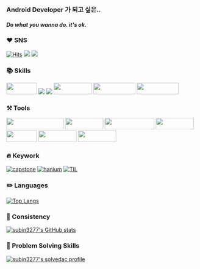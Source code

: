### Android Developer 가 되고 싶은..
#### *Do what you wanna do. it's ok.*

### :heart: SNS
[![Hits](https://hits.seeyoufarm.com/api/count/incr/badge.svg?url=https%3A%2F%2Fgithub.com%2Fsubin3277&count_bg=%2379C83D&title_bg=%23555555&icon=&icon_color=%23E7E7E7&title=hits&edge_flat=false)](https://hits.seeyoufarm.com)
<a href="https://languid-sail-fd5.notion.site/44b5ed2f5eb84daa909a6770bb817b52"><img src="https://img.shields.io/badge/Notion-%23000000.svg?style=for-the-badge&logo=notion&logoColor=white"/></a>
<a href="https://www.instagram.com/sub._.dnee"><img src="https://img.shields.io/badge/Instagram-%23E4405F.svg?style=for-the-badge&logo=Instagram&logoColor=white"/></a>

### :books: Skills
<p>
<img src= "https://img.shields.io/badge/java-%23ED8B00.svg?style=for-the-badge&logo=java&logoColor=white" width="80" height="30"/>
<img src="https://img.shields.io/badge/python-3670A0?style=for-the-badge&logo=python&logoColor=FF9E0F">
<img src="https://img.shields.io/badge/html5-E34F26?style=for-the-badge&logo=html5&logoColor=white">
<img src="https://img.shields.io/badge/CSS-0054FF?style=for-the-badge&logo=CSS3&logoColor=white" width="100" height="30"/>
<img src="https://img.shields.io/badge/django-083020?style=for-the-badge&logo=django&logoColor=white" width="110" height="30"/> 
<img src="https://img.shields.io/badge/kotlin-F7DF1E?style=for-the-badge&logo=kotlin&logoColor=white" width="110" height="30"/> 
</p>

### :hammer_and_pick: Tools
<p>
<img src="https://img.shields.io/badge/visual_studio_code-003399?style=for-the-badge&logo=visualstudio&logoColor=white" width="150" height="30"/>
<img src="https://img.shields.io/badge/Eclipse-2E2160?style=for-the-badge&logo=eclipse&logoColor=white" width="100" height="30"/>
<img src="https://img.shields.io/badge/Android_Studio-64E29C?style=for-the-badge&logo=androidstudio&logoColor=white" width="130" height="30"/>
<img src="https://img.shields.io/badge/Pycharm-FCF84A?style=for-the-badge&logo=pycharm&logoColor=white" width="100" height="30"/>
<img src="https://img.shields.io/badge/Git-F97E7E?style=for-the-badge&logo=git&logoColor=white" width="80" height="30"/>
<img src="https://img.shields.io/badge/Github-000000?style=for-the-badge&logo=github&logoColor=white" width="100" height="30"/>
<img src="https://img.shields.io/badge/Notion-000000?style=for-the-badge&logo=notion&logoColor=white" width="100" height="30"/>
</p>

### :fire: Keywork
[![capstone](https://github-readme-stats.vercel.app/api/pin/?username=subin3277&repo=Capston_Design)](https://github.com/subin3277/Capston_Design) 
[![hanium](https://github-readme-stats.vercel.app/api/pin/?username=subin3277&repo=Hanium_project)](https://github.com/subin3277/Hanium_project) 
[![TIL](https://github-readme-stats.vercel.app/api/pin/?username=subin3277&repo=TIL)](https://github.com/subin3277/TIL)

### :pencil2: Languages
[![Top Langs](https://github-readme-stats.vercel.app/api/top-langs/?username=subin3277)](https://github.com/anuraghazra/github-readme-stats)

<!-- &exclude_repo=encore-ai,datascience-studyfolio&hide=html&custom_title=Most%20Used%20Languages -->

### :seedling: Consistency
[![subin3277's GitHub stats](https://github-readme-stats.vercel.app/api?username=subin3277&show_icons=true&count_private=true&hide=contribs)](https://github.com/subin3277)

### :closed_lock_with_key: Problem Solving Skills
[![subin3277's solvedac profile](http://mazassumnida.wtf/api/v2/generate_badge?boj=subin3277)](https://solved.ac/profile/subin3277)  


